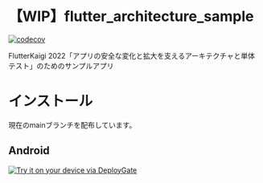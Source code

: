 # 【WIP】flutter_architecture_sample

[![codecov](https://codecov.io/gh/tfandkusu/flutter_architecture_sample/branch/main/graph/badge.svg?token=BWEG8OYHZX)](https://codecov.io/gh/tfandkusu/flutter_architecture_sample)

FlutterKaigi 2022「アプリの安全な変化と拡大を支えるアーキテクチャと単体テスト」のためのサンプルアプリ

# インストール

現在のmainブランチを配布しています。

## Android

[<img src="https://dply.me/5tbyny/button/large" alt="Try it on your device via DeployGate">](https://dply.me/5tbyny#install)
